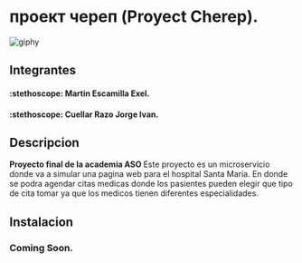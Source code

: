 <h1> проект череп (Proyect Cherep).</h1>


![giphy](https://github.com/Exel-Martin-Escamilla/CitasMedicas/assets/159957497/9a6f4900-c265-4be6-bd0a-79c1cbe762d8)


<h2> Integrantes </h2>
<h4> :stethoscope:  Martin Escamilla Exel. </h4>
<h4> :stethoscope: Cuellar Razo Jorge Ivan. </h4>

<h2> Descripcion  </h2>
<p> <strong> Proyecto final de la academia ASO </strong>
Este proyecto es un microservicio donde va a simular una pagina web para  el hospital Santa Maria. En donde se podra agendar citas medicas donde los pasientes
pueden elegir que tipo de cita tomar ya que los medicos tienen diferentes especialidades.</p>

<h2> Instalacion  </h2>
<h3> Coming Soon. </h3>


